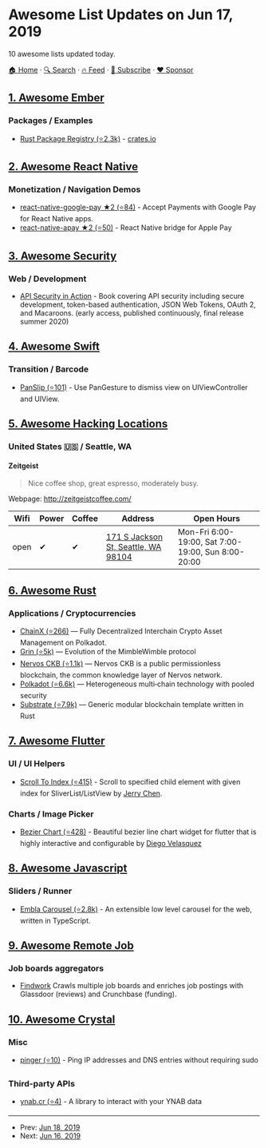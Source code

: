 # Awesome List Updates on Jun 17, 2019

10 awesome lists updated today.

[🏠 Home](/README.md) · [🔍 Search](https://www.trackawesomelist.com/search/) · [🔥 Feed](https://www.trackawesomelist.com/rss.xml) · [📮 Subscribe](https://trackawesomelist.us17.list-manage.com/subscribe?u=d2f0117aa829c83a63ec63c2f&id=36a103854c) · [❤️  Sponsor](https://github.com/sponsors/theowenyoung)



## [1. Awesome Ember](/content/ember-community-russia/awesome-ember/README.md)

### Packages / Examples

*   [Rust Package Registry (⭐2.3k)](https://github.com/rust-lang/crates.io) - [crates.io](https://crates.io)

## [2. Awesome React Native](/content/jondot/awesome-react-native/README.md)

### Monetization / Navigation Demos

*   [react-native-google-pay ★2 (⭐84)](https://github.com/busfor/react-native-google-pay) - Accept Payments with Google Pay for React Native apps.
*   [react-native-apay ★2 (⭐50)](https://github.com/busfor/react-native-apay) - React Native bridge for Apple Pay

## [3. Awesome Security](/content/sbilly/awesome-security/README.md)

### Web / Development

*   [API Security in Action](https://www.manning.com/books/api-security-in-action) - Book covering API security including secure development, token-based authentication, JSON Web Tokens, OAuth 2, and Macaroons. (early access, published continuously, final release summer 2020)

## [4. Awesome Swift](/content/matteocrippa/awesome-swift/README.md)

### Transition / Barcode

*   [PanSlip (⭐101)](https://github.com/k-lpmg/PanSlip) - Use PanGesture to dismiss view on UIViewController and UIView.

## [5. Awesome Hacking Locations](/content/daviddias/awesome-hacking-locations/README.md)

### United States 🇺🇸 / Seattle, WA   <a id="seattle-wa">  </a>

#### Zeitgeist

> Nice coffee shop, great espresso, moderately busy.

Webpage: <http://zeitgeistcoffee.com/>

| Wifi | Power | Coffee | Address                                                                 | Open Hours                                         |
| ---- | ----- | ------ | ----------------------------------------------------------------------- | -------------------------------------------------- |
| open | ✔     | ✔      | [171 S Jackson St, Seattle, WA 98104](https://goo.gl/maps/SBzQwwPcdQ62) | Mon-Fri 6:00-19:00, Sat 7:00-19:00, Sun 8:00-20:00 |

## [6. Awesome Rust](/content/rust-unofficial/awesome-rust/README.md)

### Applications / Cryptocurrencies

*   [ChainX (⭐266)](https://github.com/chainx-org/ChainX) — Fully Decentralized Interchain Crypto Asset Management on Polkadot.
*   [Grin (⭐5k)](https://github.com/mimblewimble/grin/) — Evolution of the MimbleWimble protocol
*   [Nervos CKB (⭐1.1k)](https://github.com/nervosnetwork/ckb) — Nervos CKB is a public permissionless blockchain, the common knowledge layer of Nervos network.
*   [Polkadot (⭐6.6k)](https://github.com/paritytech/polkadot) — Heterogeneous multi‑chain technology with pooled security
*   [Substrate (⭐7.9k)](https://github.com/paritytech/substrate) — Generic modular blockchain template written in Rust

## [7. Awesome Flutter](/content/Solido/awesome-flutter/README.md)

### UI / UI Helpers

*   [Scroll To Index (⭐415)](https://github.com/quire-io/scroll-to-index) <!--stargazers:quire-io/scroll-to-index--> - Scroll to specified child element with given index for SliverList/ListView by [Jerry Chen](https://github.com/jerrywell/).

### Charts / Image Picker

*   [Bezier Chart (⭐428)](https://github.com/aeyrium/bezier-chart) <!--stargazers:aeyrium/bezier-chart--> - Beautiful bezier line chart widget for flutter that is highly interactive and configurable by [Diego Velasquez](https://twitter.com/diegoveloper)

## [8. Awesome Javascript](/content/sorrycc/awesome-javascript/README.md)

### Sliders / Runner

*   [Embla Carousel (⭐2.8k)](https://github.com/davidcetinkaya/embla-carousel) - An extensible low level carousel for the web, written in TypeScript.

## [9. Awesome Remote Job](/content/lukasz-madon/awesome-remote-job/README.md)

### Job boards aggregators

*   [Findwork](https://findwork.dev/) Crawls multiple job boards and enriches job postings with Glassdoor (reviews) and Crunchbase (funding).

## [10. Awesome Crystal](/content/veelenga/awesome-crystal/README.md)

### Misc

*   [pinger (⭐10)](https://github.com/spider-gazelle/pinger) - Ping IP addresses and DNS entries without requiring sudo

### Third-party APIs

*   [ynab.cr (⭐4)](https://github.com/jaredsmithse/ynab.cr) - A library to interact with your YNAB data

---

- Prev: [Jun 18, 2019](/content/2019/06/18/README.md)
- Next: [Jun 16, 2019](/content/2019/06/16/README.md)